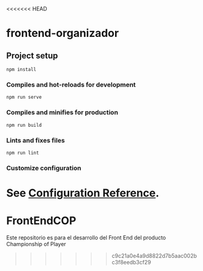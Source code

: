 <<<<<<< HEAD
# frontend-organizador

## Project setup
```
npm install
```

### Compiles and hot-reloads for development
```
npm run serve
```

### Compiles and minifies for production
```
npm run build
```

### Lints and fixes files
```
npm run lint
```

### Customize configuration
See [Configuration Reference](https://cli.vuejs.org/config/).
=======
# FrontEndCOP
Este repositorio es para el desarrollo del Front End del producto Championship of Player
>>>>>>> c9c21a0e4a9d8822d7b5aac002bc3f8eedb3cf29
